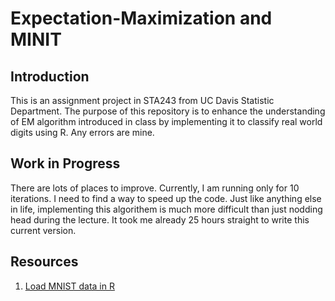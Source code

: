 # Expectation-Maximization and MINIT 


## Introduction
This is an assignment project in STA243 from UC Davis Statistic Department. The purpose of this repository is to enhance the understanding of EM algorithm introduced in class by implementing it to classify real world digits using R. Any errors are mine.

## Work in Progress

There are lots of places to improve. Currently, I am running only for 10 iterations. I need to find a way to speed up the code. Just like anything else in life, implementing this algorithem is much more difficult than just nodding head during the lecture. It took me already 25 hours straight to write this current version. 

## Resources 

1. [Load MNIST data in R](https://gist.github.com/brendano/39760)
